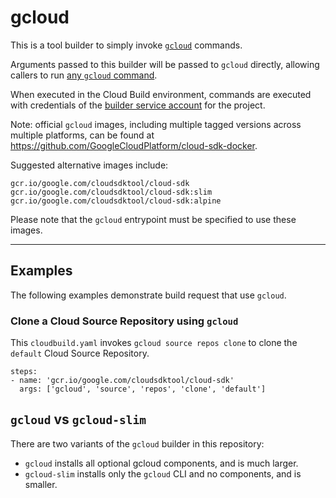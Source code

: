 # gcloud

This is a tool builder to simply invoke
[`gcloud`](https://cloud.google.com/sdk/gcloud/) commands.

Arguments passed to this builder will be passed to `gcloud` directly, allowing
callers to run [any `gcloud`
command](https://cloud.google.com/sdk/gcloud/reference/).

When executed in the Cloud Build environment, commands are executed with
credentials of the [builder service
account](https://cloud.google.com/cloud-build/docs/permissions) for the
project.

Note: official `gcloud` images, including multiple tagged versions across
multiple platforms, can be found at
https://github.com/GoogleCloudPlatform/cloud-sdk-docker.

Suggested alternative images include:

    gcr.io/google.com/cloudsdktool/cloud-sdk
    gcr.io/google.com/cloudsdktool/cloud-sdk:slim
    gcr.io/google.com/cloudsdktool/cloud-sdk:alpine

Please note that the `gcloud` entrypoint must be specified to use these images.

-------

## Examples

The following examples demonstrate build request that use `gcloud`.

### Clone a Cloud Source Repository using `gcloud`

This `cloudbuild.yaml` invokes `gcloud source repos clone` to clone the
`default` Cloud Source Repository.

```
steps:
- name: 'gcr.io/google.com/cloudsdktool/cloud-sdk'
  args: ['gcloud', 'source', 'repos', 'clone', 'default']
```


## `gcloud` vs `gcloud-slim`

There are two variants of the `gcloud` builder in this repository:

* `gcloud` installs all optional gcloud components, and is much larger.
* `gcloud-slim` installs only the `gcloud` CLI and no components, and is
  smaller.
